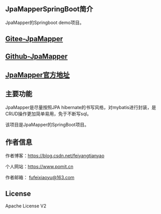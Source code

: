 ## JpaMapperSpringBoot简介

JpaMapper的Springboot demo项目。

## [Gitee-JpaMapper](https://gitee.com/ffch/JpaMapper)
## [Github-JpaMapper](https://github.com/ffch/jpa-mapper/)
## [JpaMapper官方地址](https://www.pomit.cn/jpa-mapper)

## 主要功能

JpaMapper是尽量按照JPA hibernate的书写风格，对mybatis进行封装，是CRUD操作更加简单易用，免于不断写sql。

该项目是JpaMapper的SpringBoot项目。

## 作者信息
      
   作者博客：https://blog.csdn.net/feiyangtianyao
  
  个人网站：https://www.pomit.cn
 
   作者邮箱： fufeixiaoyu@163.com

## License
Apache License V2

